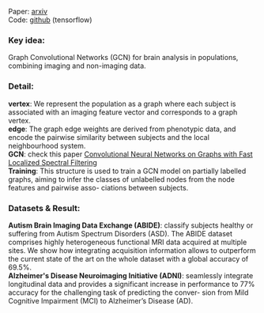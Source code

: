 Paper: [arxiv](https://arxiv.org/abs/1703.03020)  
Code: [github](https://github.com/parisots/population-gcn) (tensorflow)

### Key idea:
Graph Convolutional Networks (GCN) for brain analysis in populations, combining imaging and non-imaging data.

### Detail:
**vertex**: We represent the population as a graph where each subject is associated with an imaging feature vector and corresponds to a graph vertex.   
**edge**: The graph edge weights are derived from phenotypic data, and encode the pairwise similarity between subjects and the local neighbourhood system.  
**GCN**: check this paper [Convolutional Neural Networks on Graphs with Fast Localized Spectral Filtering](https://ht93.github.io/2017/07/30/Convolutional-Neural-Networks-On-Graphs-With-Fast-Localized-Spectral-Filtering/)  
**Training**: This structure is used to train a GCN model on partially labelled graphs, aiming to infer the classes of unlabelled nodes from the node features and pairwise asso- ciations between subjects.

### Datasets & Result:
**Autism Brain Imaging Data Exchange (ABIDE)**: classify subjects healthy or suffering from Autism Spectrum Disorders (ASD). The ABIDE dataset comprises highly heterogeneous functional MRI data acquired at multiple sites. We show how integrating acquisition information allows to outperform the current state of the art on the whole dataset with a global accuracy of 69.5%.  
**Alzheimer's Disease Neuroimaging Initiative (ADNI)**: seamlessly integrate longitudinal data and provides a significant increase in performance to 77% accuracy for the challenging task of predicting the conver- sion from Mild Cognitive Impairment (MCI) to Alzheimer’s Disease (AD).
